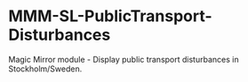 # MMM-SL-PublicTransport-Disturbances
Magic Mirror module - Display public transport disturbances in Stockholm/Sweden.
